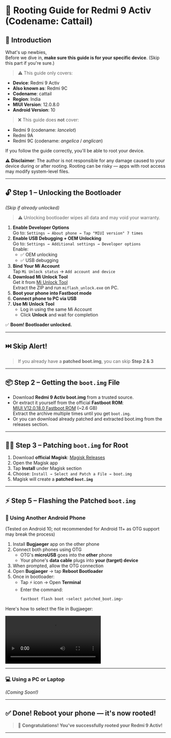 # 📱 Rooting Guide for Redmi 9 Activ (Codename: Cattail)

## 🔰 Introduction

What's up newbies,  
Before we dive in, **make sure this guide is for your specific device**. (Skip this part if you're sure.)

> ⚠️ This guide only covers:
- **Device**: Redmi 9 Activ  
- **Also known as**: Redmi 9C  
- **Codename**: cattail  
- **Region**: India  
- **MIUI Version**: 12.0.8.0  
- **Android Version**: 10

> ❌ This guide does **not** cover:
- Redmi 9 (codename: *lancelot*)  
- Redmi 9A  
- Redmi 9C (codename: *angelica* / *anglican*)

If you follow the guide correctly, you'll be able to root your device.

⚠️ **Disclaimer**: The author is not responsible for any damage caused to your device during or after rooting. Rooting can be risky — apps with root access may modify system-level files.

---

## 🔓 Step 1 – Unlocking the Bootloader  
*(Skip if already unlocked)*

> ⚠️ Unlocking bootloader wipes all data and may void your warranty.

1. **Enable Developer Options**  
   Go to: `Settings → About phone → Tap "MIUI version" 7 times`
2. **Enable USB Debugging + OEM Unlocking**  
   Go to: `Settings → Additional settings → Developer options`  
   Enable:
   - ✅ OEM unlocking  
   - ✅ USB debugging
3. **Bind Your Mi Account**  
   Tap `Mi Unlock status` → `Add account and device`
4. **Download Mi Unlock Tool**  
   Get it from [Mi Unlock Tool](https://en.miui.com/unlock/)  
   Extract the ZIP and run `miflash_unlock.exe` on PC.
5. **Boot your phone into Fastboot mode**
6. **Connect phone to PC via USB**
7. **Use Mi Unlock Tool**  
   - Log in using the same Mi Account  
   - Click **Unlock** and wait for completion

✅ **Boom! Bootloader unlocked.**

---

## ⏭️ Skip Alert!

> If you already have a **patched boot.img**, you can skip **Step 2 & 3**

---

## 📦 Step 2 – Getting the `boot.img` File

- Download **Redmi 9 Activ boot.img** from a trusted source.  
- Or extract it yourself from the official **Fastboot ROM**:  
  [MIUI V12.0.18.0 Fastboot ROM](https://xmfirmwareupdater.com/miui/cattail/stable/V12.0.18.0.QCTINXM/) (~2.6 GB)  
  Extract the archive multiple times until you get `boot.img`.
- Or you can download already patched and extracted boot.img from the releases section.
---

## 🧙‍♂️ Step 3 – Patching `boot.img` for Root

1. Download **official Magisk**: [Magisk Releases](https://magisk.me/releases/)
2. Open the Magisk app
3. Tap **Install** under Magisk section
4. Choose: `Install → Select and Patch a File → boot.img`
5. Magisk will create a **patched `boot.img`**

---

## ⚡ Step 5 – Flashing the Patched `boot.img`

### 📱 Using Another Android Phone  
(Tested on Android 10; not recommended for Android 11+ as OTG support may break the process)

1. Install **Bugjaeger** app on the other phone  
2. Connect both phones using OTG  
   - OTG's **microUSB** goes into the **other** phone  
   - Your phone's **data cable** plugs into **your (target) device**
3. When prompted, allow the OTG connection
4. Open **Bugjaeger** → tap **Reboot Bootloader**
5. Once in bootloader:
   - Tap ⚡ icon → Open **Terminal**
   - Enter the command:  
     ```sh
     fastboot flash boot <select patched_boot.img>
     ```
 Here's how to select the file in Bugjaeger:

![Selecting boot.img in Bugjaeger](how_to_select_file.mp4)

---

### 💻 Using a PC or Laptop  
*(Coming Soon!)*

---

## ✅ Done! Reboot your phone — it's now rooted!

> 🎉 **Congratulations! You've successfully rooted your Redmi 9 Activ!**

---
